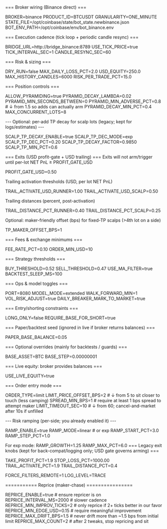=== Broker wiring (Binance direct) ===

BROKER=binance
PRODUCT_ID=BTCUSDT
GRANULARITY=ONE_MINUTE
STATE_FILE=/opt/coinbase/state/bot_state.newbinance.json
BOT_ENV_PATH=/opt/coinbase/env/bot_binance.env

=== Execution cadence (tick loop + periodic candle resync) ===

BRIDGE_URL=http://bridge_binance:8789
USE_TICK_PRICE=true
TICK_INTERVAL_SEC=1
CANDLE_RESYNC_SEC=60

=== Risk & sizing ===

DRY_RUN=false
MAX_DAILY_LOSS_PCT=2.0
USD_EQUITY=250.0
MAX_HISTORY_CANDLES=6000
RISK_PER_TRADE_PCT=15.0

=== Position controls ===

ALLOW_PYRAMIDING=true
PYRAMID_DECAY_LAMBDA=0.02
PYRAMID_MIN_SECONDS_BETWEEN=0
PYRAMID_MIN_ADVERSE_PCT=0.8 # ↓ from 1.5 so adds can actually arm
PYRAMID_DECAY_MIN_PCT=0.4
MAX_CONCURRENT_LOTS=8

--- Optional: per-add TP decay for scalp lots (legacy; kept for logs/estimates) ---

SCALP_TP_DECAY_ENABLE=true
SCALP_TP_DEC_MODE=exp
SCALP_TP_DEC_PCT=0.20
SCALP_TP_DECAY_FACTOR=0.9850
SCALP_TP_MIN_PCT=0.6

=== Exits (USD profit-gate + USD trailing) ===
Exits will not arm/trigger until per-lot NET PnL ≥ PROFIT_GATE_USD

PROFIT_GATE_USD=0.50

Trailing activation thresholds (USD, per lot NET PnL)

TRAIL_ACTIVATE_USD_RUNNER=1.00
TRAIL_ACTIVATE_USD_SCALP=0.50

Trailing distances (percent, post-activation)

TRAIL_DISTANCE_PCT_RUNNER=0.40
TRAIL_DISTANCE_PCT_SCALP=0.25

Optional: maker-friendly offset (bps) for fixed-TP scalps (>4th lot on a side)

TP_MAKER_OFFSET_BPS=1

=== Fees & exchange minimums ===

FEE_RATE_PCT=0.10
ORDER_MIN_USD=10

=== Strategy thresholds ===

BUY_THRESHOLD=0.52
SELL_THRESHOLD=0.47
USE_MA_FILTER=true
BACKTEST_SLEEP_MS=100

=== Ops & model toggles ===

PORT=8080
MODEL_MODE=extended
WALK_FORWARD_MIN=1
VOL_RISK_ADJUST=true
DAILY_BREAKER_MARK_TO_MARKET=true

=== Entry/shorting constraints ===

LONG_ONLY=false
REQUIRE_BASE_FOR_SHORT=true

=== Paper/backtest seed (ignored in live if broker returns balances) ===

PAPER_BASE_BALANCE=0.05

=== Optional overrides (mainly for backtests / guards) ===

BASE_ASSET=BTC
BASE_STEP=0.00000001

=== Live equity: broker provides balances ===

USE_LIVE_EQUITY=true

=== Order entry mode ===

ORDER_TYPE=limit
LIMIT_PRICE_OFFSET_BPS=2 # ↓ from 5 to sit closer to touch (less camping)
SPREAD_MIN_BPS=1 # require at least 1 bps spread to attempt maker
LIMIT_TIMEOUT_SEC=10 # ↓ from 60; cancel-and-market after 10s if unfilled

--- Risk ramping (per-side; you already enabled it) ---

RAMP_ENABLE=true
RAMP_MODE=linear # or exp
RAMP_START_PCT=3.0
RAMP_STEP_PCT=1.0

For exp mode:
RAMP_GROWTH=1.25
RAMP_MAX_PCT=6.0
=== Legacy exit knobs (kept for back-compat/logging only; USD gate governs arming) ===

TAKE_PROFIT_PCT=1.9
STOP_LOSS_PCT=1000.00
TRAIL_ACTIVATE_PCT=1.9
TRAIL_DISTANCE_PCT=0.4

FORCE_FILTERS_REMOTE=1
LOG_LEVEL=TRACE

=========== Reprice (maker-chase) ================

REPRICE_ENABLE=true # ensure repricer is on
REPRICE_INTERVAL_MS=2000 # slower cadence
REPRICE_MIN_IMPROV_TICKS=2 # only reprice if 2+ ticks better in our favor
REPRICE_MIN_EDGE_USD=0.15 # require meaningful improvement
REPRICE_MAX_DRIFT_BPS=1.5 # never drift more than ~1.5 bps from initial limit
REPRICE_MAX_COUNT=2 # after 2 tweaks, stop repricing and sit